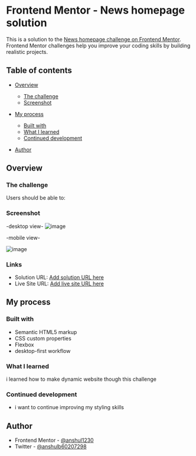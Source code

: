 # Frontend Mentor - News homepage solution

This is a solution to the [News homepage challenge on Frontend Mentor](https://www.frontendmentor.io/challenges/news-homepage-H6SWTa1MFl). Frontend Mentor challenges help you improve your coding skills by building realistic projects.

## Table of contents

- [Overview](#overview)
  - [The challenge](#the-challenge)
  - [Screenshot](#screenshot)
 
- [My process](#my-process)
  - [Built with](#built-with)
  - [What I learned](#what-i-learned)
  - [Continued development](#continued-development)
 
- [Author](#author)

## Overview

### The challenge

Users should be able to:

### Screenshot
-desktop view-
![image](https://github.com/anshul1230/news-page-design/assets/114673403/25856ad0-eb29-4ae9-81e2-cc3477931de4)

-mobile view-

![image](https://github.com/anshul1230/news-page-design/assets/114673403/85664fb0-07a3-471c-bd13-e469a8989764)




### Links

- Solution URL: [Add solution URL here](https://github.com/anshul1230/news-page-design)
- Live Site URL: [Add live site URL here](https://anshul1230.github.io/news-page-design/)

## My process

### Built with

- Semantic HTML5 markup
- CSS custom properties
- Flexbox
- desktop-first workflow

### What I learned

i learned how to make dynamic website though this challenge

### Continued development

- i want to continue improving my styling skills

## Author

- Frontend Mentor - [@anshul1230](https://www.frontendmentor.io/profile/anshul1230)
- Twitter - [@anshulb60207298](https://www.twitter.com/anshulb60207298)

